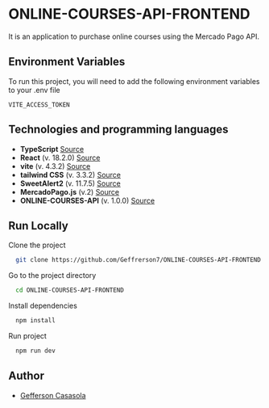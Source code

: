 # ONLINE-COURSES-API-FRONTEND

It is an application to purchase online courses using the Mercado Pago API.

## Environment Variables

To run this project, you will need to add the following environment variables to your .env file

`VITE_ACCESS_TOKEN`

## Technologies and programming languages

* **TypeScript** [Source](https://www.typescriptlang.org/docs/)
* **React** (v. 18.2.0) [Source](https://es.react.dev/reference/react)
* **vite**  (v. 4.3.2) [Source](https://vitejs.dev/guide/)
* **tailwind CSS**  (v. 3.3.2) [Source](https://tailwindcss.com/docs/installation)
* **SweetAlert2** (v. 11.7.5) [Source](https://sweetalert2.github.io/)
* **MercadoPago.js** (v.2) [Source](https://www.mercadopago.com.pe/developers/es/docs/sdks-library/client-side/mp-js-v2)
* **ONLINE-COURSES-API**  (v. 1.0.0) [Source](https://github.com/Geffrerson7/JOBS-API)

## Run Locally

Clone the project

```bash
  git clone https://github.com/Geffrerson7/ONLINE-COURSES-API-FRONTEND.git
```

Go to the project directory

```bash
  cd ONLINE-COURSES-API-FRONTEND
```

Install dependencies

```bash
  npm install
```

Run project

```bash
  npm run dev
```

## Author

- [Gefferson Casasola](https://github.com/Geffrerson7)